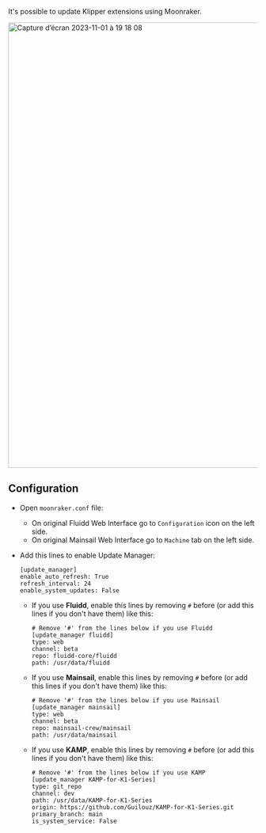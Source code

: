 It's possible to update Klipper extensions using Moonraker.

<img width="900" alt="Capture d’écran 2023-11-01 à 19 18 08" src="https://github.com/Guilouz/Creality-K1-and-K1-Max/assets/12702322/3a01e7a4-1b3f-4d1e-9ea7-7998ae51e1dd">


<br />

## Configuration

-  Open `moonraker.conf` file:

   - On original Fluidd Web Interface go to `Configuration` icon on the left side.
   - On original Mainsail Web Interface go to `Machine` tab on the left side.

- Add this lines to enable Update Manager:

  ```
  [update_manager]
  enable_auto_refresh: True
  refresh_interval: 24
  enable_system_updates: False
  ```

  - If you use **Fluidd**, enable this lines by removing `#` before (or add this lines if you don't have them) like this:

    ```
    # Remove '#' from the lines below if you use Fluidd
    [update_manager fluidd]
    type: web
    channel: beta
    repo: fluidd-core/fluidd
    path: /usr/data/fluidd
    ```

  - If you use **Mainsail**, enable this lines by removing `#` before (or add this lines if you don't have them) like this:

    ```
    # Remove '#' from the lines below if you use Mainsail
    [update_manager mainsail]
    type: web
    channel: beta
    repo: mainsail-crew/mainsail
    path: /usr/data/mainsail
    ```

  - If you use **KAMP**, enable this lines by removing `#` before (or add this lines if you don't have them) like this:

    ```
    # Remove '#' from the lines below if you use KAMP
    [update_manager KAMP-for-K1-Series]
    type: git_repo
    channel: dev
    path: /usr/data/KAMP-for-K1-Series
    origin: https://github.com/Guilouz/KAMP-for-K1-Series.git
    primary_branch: main
    is_system_service: False
    ```

<br />